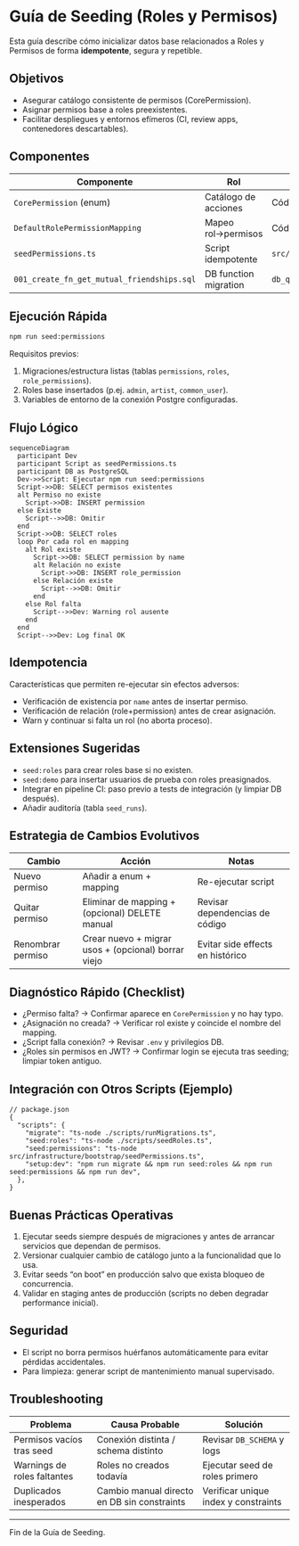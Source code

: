 # Guía de Seeding (Roles y Permisos)

Esta guía describe cómo inicializar datos base relacionados a Roles y Permisos de forma **idempotente**, segura y repetible.

## Objetivos

- Asegurar catálogo consistente de permisos (CorePermission).
- Asignar permisos base a roles preexistentes.
- Facilitar despliegues y entornos efímeros (CI, review apps, contenedores descartables).

## Componentes

| Componente                                 | Rol                   | Fuente                         |
| ------------------------------------------ | --------------------- | ------------------------------ |
| `CorePermission` (enum)                    | Catálogo de acciones  | Código TS                      |
| `DefaultRolePermissionMapping`             | Mapeo rol→permisos    | Código TS                      |
| `seedPermissions.ts`                       | Script idempotente    | `src/infrastructure/bootstrap` |
| `001_create_fn_get_mutual_friendships.sql` | DB function migration | `db_querys/`                   |

## Ejecución Rápida

```bash
npm run seed:permissions
```

Requisitos previos:

1. Migraciones/estructura listas (tablas `permissions`, `roles`, `role_permissions`).
2. Roles base insertados (p.ej. `admin`, `artist`, `common_user`).
3. Variables de entorno de la conexión Postgre configuradas.

## Flujo Lógico

```mermaid
sequenceDiagram
  participant Dev
  participant Script as seedPermissions.ts
  participant DB as PostgreSQL
  Dev->>Script: Ejecutar npm run seed:permissions
  Script->>DB: SELECT permisos existentes
  alt Permiso no existe
    Script->>DB: INSERT permission
  else Existe
    Script-->>DB: Omitir
  end
  Script->>DB: SELECT roles
  loop Por cada rol en mapping
    alt Rol existe
      Script->>DB: SELECT permission by name
      alt Relación no existe
        Script->>DB: INSERT role_permission
      else Relación existe
        Script-->>DB: Omitir
      end
    else Rol falta
      Script-->>Dev: Warning rol ausente
    end
  end
  Script-->>Dev: Log final OK
```

## Idempotencia

Características que permiten re-ejecutar sin efectos adversos:

- Verificación de existencia por `name` antes de insertar permiso.
- Verificación de relación (role+permission) antes de crear asignación.
- Warn y continuar si falta un rol (no aborta proceso).

## Extensiones Sugeridas

- `seed:roles` para crear roles base si no existen.
- `seed:demo` para insertar usuarios de prueba con roles preasignados.
- Integrar en pipeline CI: paso previo a tests de integración (y limpiar DB después).
- Añadir auditoría (tabla `seed_runs`).

## Estrategia de Cambios Evolutivos

| Cambio            | Acción                                              | Notas                            |
| ----------------- | --------------------------------------------------- | -------------------------------- |
| Nuevo permiso     | Añadir a enum + mapping                             | Re-ejecutar script               |
| Quitar permiso    | Eliminar de mapping + (opcional) DELETE manual      | Revisar dependencias de código   |
| Renombrar permiso | Crear nuevo + migrar usos + (opcional) borrar viejo | Evitar side effects en histórico |

## Diagnóstico Rápido (Checklist)

- ¿Permiso falta? -> Confirmar aparece en `CorePermission` y no hay typo.
- ¿Asignación no creada? -> Verificar rol existe y coincide el nombre del mapping.
- ¿Script falla conexión? -> Revisar `.env` y privilegios DB.
- ¿Roles sin permisos en JWT? -> Confirmar login se ejecuta tras seeding; limpiar token antiguo.

## Integración con Otros Scripts (Ejemplo)

```jsonc
// package.json
{
  "scripts": {
    "migrate": "ts-node ./scripts/runMigrations.ts",
    "seed:roles": "ts-node ./scripts/seedRoles.ts",
    "seed:permissions": "ts-node src/infrastructure/bootstrap/seedPermissions.ts",
    "setup:dev": "npm run migrate && npm run seed:roles && npm run seed:permissions && npm run dev",
  },
}
```

## Buenas Prácticas Operativas

1. Ejecutar seeds siempre después de migraciones y antes de arrancar servicios que dependan de permisos.
2. Versionar cualquier cambio de catálogo junto a la funcionalidad que lo usa.
3. Evitar seeds “on boot” en producción salvo que exista bloqueo de concurrencia.
4. Validar en staging antes de producción (scripts no deben degradar performance inicial).

## Seguridad

- El script no borra permisos huérfanos automáticamente para evitar pérdidas accidentales.
- Para limpieza: generar script de mantenimiento manual supervisado.

## Troubleshooting

| Problema                    | Causa Probable                              | Solución                             |
| --------------------------- | ------------------------------------------- | ------------------------------------ |
| Permisos vacíos tras seed   | Conexión distinta / schema distinto         | Revisar `DB_SCHEMA` y logs           |
| Warnings de roles faltantes | Roles no creados todavía                    | Ejecutar seed de roles primero       |
| Duplicados inesperados      | Cambio manual directo en DB sin constraints | Verificar unique index y constraints |

---

Fin de la Guía de Seeding.
